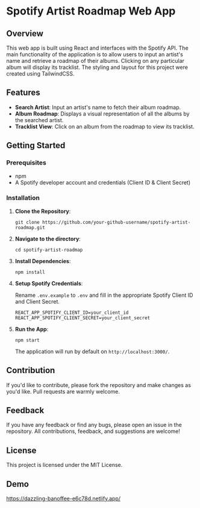 # Spotify Artist Roadmap Web App

## Overview
This web app is built using React and interfaces with the Spotify API. The main functionality of the application is to allow users to input an artist's name and retrieve a roadmap of their albums. Clicking on any particular album will display its tracklist. The styling and layout for this project were created using TailwindCSS.

## Features
- **Search Artist**: Input an artist's name to fetch their album roadmap.
- **Album Roadmap**: Displays a visual representation of all the albums by the searched artist.
- **Tracklist View**: Click on an album from the roadmap to view its tracklist.

## Getting Started

### Prerequisites

- npm
- A Spotify developer account and credentials (Client ID & Client Secret)

### Installation

1. **Clone the Repository**:
   ```
   git clone https://github.com/your-github-username/spotify-artist-roadmap.git
   ```

2. **Navigate to the directory**:
   ```
   cd spotify-artist-roadmap
   ```

3. **Install Dependencies**:
   ```
   npm install
   ```

4. **Setup Spotify Credentials**:

   Rename `.env.example` to `.env` and fill in the appropriate Spotify Client ID and Client Secret.

   ```
   REACT_APP_SPOTIFY_CLIENT_ID=your_client_id
   REACT_APP_SPOTIFY_CLIENT_SECRET=your_client_secret
   ```

5. **Run the App**:
   ```
   npm start
   ```

   The application will run by default on `http://localhost:3000/`.

## Contribution

If you'd like to contribute, please fork the repository and make changes as you'd like. Pull requests are warmly welcome.

## Feedback

If you have any feedback or find any bugs, please open an issue in the repository. All contributions, feedback, and suggestions are welcome!

## License

This project is licensed under the MIT License.

## Demo 
https://dazzling-banoffee-e6c78d.netlify.app/

